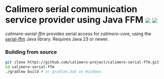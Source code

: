 Calimero serial communication service provider using Java FFM [![](https://jitpack.io/v/calimero-project/calimero-serial-ffm.svg)](https://jitpack.io/#calimero-project/calimero-serial-ffm) [![](https://img.shields.io/badge/jitpack-master-brightgreen?label=JitPack)](https://jitpack.io/#calimero-project/calimero-serial-ffm/master)
=============

_calimero-serial-ffm_ provides serial access for _calimero-core_, using the [serial-ffm](https://github.com/calimero-project/serial-ffm) Java library. 
Requires Java 23 or newer.

### Building from source
~~~ sh
git clone https://github.com/calimero-project/calimero-serial-ffm.git
cd calimero-serial-ffm
./gradlew build # or gradlew.bat on Windows
~~~
